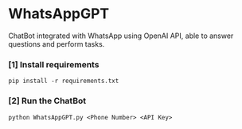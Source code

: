 # WhatsAppGPT
ChatBot integrated with WhatsApp using OpenAI API, able to answer questions and perform tasks.
### [1] Install requirements
```console
pip install -r requirements.txt
```
### [2] Run the ChatBot
```console
python WhatsAppGPT.py <Phone Number> <API Key>
```
